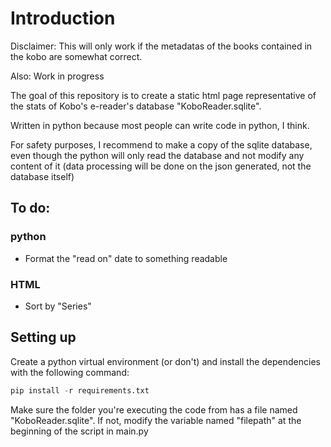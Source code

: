 # Introduction

Disclaimer: This will only work if the metadatas of the books contained in the kobo are somewhat correct.

Also: Work in progress

The goal of this repository is to create a static html page representative of the stats of Kobo's e-reader's database "KoboReader.sqlite".

Written in python because most people can write code in python, I think.

For safety purposes, I recommend to make a copy of the sqlite database, even though the python will only read the database and not modify any content of it (data processing will be done on the json generated, not the database itself) 

## To do:

### python

- Format the "read on" date to something readable

### HTML
- Sort by "Series"


## Setting up

Create a python virtual environment (or don't) and install the dependencies with the following command:
```python
pip install -r requirements.txt
```

Make sure the folder you're executing the code from has a file named "KoboReader.sqlite". If not, modify the variable named "filepath" at the beginning of the script in main.py